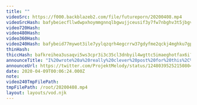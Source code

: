 ```yaml
---
title: ""
videoSrc: https://f000.backblazeb2.com/file/futureporn/20200408.mp4
videoSrcHash: bafybeiecfllwdwpxhoymmgnnqlbgwujjceusif3y7fw7nbghv3t5jbgvcu?filename=projektmelody-chaturbate-20200409T000624Z-source.mp4
video720Hash: 
video480Hash: 
video360Hash: 
video240Hash: bafybeid77mywot3ile7yylqzqrh4egcrrw37gdyfme2qckj4mghku7gpai?filename=projektmelody-chaturbate-20200409T000624Z-240p.mp4
thinHash: 
thiccHash: bafkreihea3usaqvi5ws3cpr3i3c35cl3dnbyil4wgttc5imaeghotfax6i?filename=20200409T000624Z-thicc.jpg
announceTitle: "I%20wrote%20a%20really%20clever%20post%20for%20this%2C%20but%20then%20I%20deleted%20it.%20%20But%20yeah%2C%20today%20continues%20the%20epic%20journey%20of%20ORAL%20LESSONS%20with%20our%20favorite%20simp%20lord%2C%20onii-chan%21%21%20%20Thanks%20to%20%40FAKKU%20for%20giving%20me%20permission%20to%20play%20yo%20game%21%21%20%E2%99%A5%EF%B8%8F"
announceUrl: https://twitter.com/ProjektMelody/status/1248039525215080449
date: 2020-04-09T00:06:24.000Z
note: 
video240TmpFilePath: 
tmpFilePath: /root/20200408.mp4
layout: layouts/vod.njk
---
```

